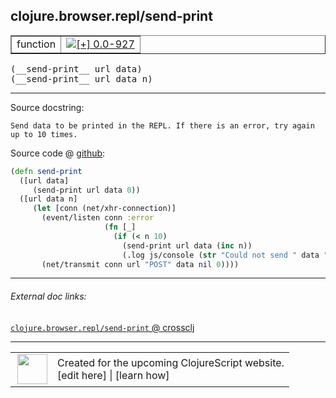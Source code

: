 ## clojure.browser.repl/send-print



 <table border="1">
<tr>
<td>function</td>
<td><a href="https://github.com/cljsinfo/cljs-api-docs/tree/0.0-927"><img valign="middle" alt="[+] 0.0-927" title="Added in 0.0-927" src="https://img.shields.io/badge/+-0.0--927-lightgrey.svg"></a> </td>
</tr>
</table>


 <samp>
(__send-print__ url data)<br>
</samp>
 <samp>
(__send-print__ url data n)<br>
</samp>

---





Source docstring:

```
Send data to be printed in the REPL. If there is an error, try again
up to 10 times.
```


Source code @ [github](https://github.com/clojure/clojurescript/blob/r1513/src/cljs/clojure/browser/repl.cljs#L41-L53):

```clj
(defn send-print
  ([url data]
     (send-print url data 0))
  ([url data n]
     (let [conn (net/xhr-connection)]
       (event/listen conn :error
                     (fn [_]
                       (if (< n 10)
                         (send-print url data (inc n))
                         (.log js/console (str "Could not send " data " after " n " attempts.")))))
       (net/transmit conn url "POST" data nil 0))))
```

<!--
Repo - tag - source tree - lines:

 <pre>
clojurescript @ r1513
└── src
    └── cljs
        └── clojure
            └── browser
                └── <ins>[repl.cljs:41-53](https://github.com/clojure/clojurescript/blob/r1513/src/cljs/clojure/browser/repl.cljs#L41-L53)</ins>
</pre>

-->

---



###### External doc links:

[`clojure.browser.repl/send-print` @ crossclj](http://crossclj.info/fun/clojure.browser.repl.cljs/send-print.html)<br>

---

 <table>
<tr><td>
<img valign="middle" align="right" width="48px" src="http://i.imgur.com/Hi20huC.png">
</td><td>
Created for the upcoming ClojureScript website.<br>
[edit here] | [learn how]
</td></tr></table>

[edit here]:https://github.com/cljsinfo/cljs-api-docs/blob/master/cljsdoc/clojure.browser.repl/send-print.cljsdoc
[learn how]:https://github.com/cljsinfo/cljs-api-docs/wiki/cljsdoc-files

<!--

This information was too distracting to show to readers, but I'll leave it
commented here since it is helpful to:

- pretty-print the data used to generate this document
- and show how to retrieve that data



The API data for this symbol:

```clj
{:ns "clojure.browser.repl",
 :name "send-print",
 :signature ["[url data]" "[url data n]"],
 :history [["+" "0.0-927"]],
 :type "function",
 :full-name-encode "clojure.browser.repl/send-print",
 :source {:code "(defn send-print\n  ([url data]\n     (send-print url data 0))\n  ([url data n]\n     (let [conn (net/xhr-connection)]\n       (event/listen conn :error\n                     (fn [_]\n                       (if (< n 10)\n                         (send-print url data (inc n))\n                         (.log js/console (str \"Could not send \" data \" after \" n \" attempts.\")))))\n       (net/transmit conn url \"POST\" data nil 0))))",
          :title "Source code",
          :repo "clojurescript",
          :tag "r1513",
          :filename "src/cljs/clojure/browser/repl.cljs",
          :lines [41 53]},
 :full-name "clojure.browser.repl/send-print",
 :docstring "Send data to be printed in the REPL. If there is an error, try again\nup to 10 times."}

```

Retrieve the API data for this symbol:

```clj
;; from Clojure REPL
(require '[clojure.edn :as edn])
(-> (slurp "https://raw.githubusercontent.com/cljsinfo/cljs-api-docs/catalog/cljs-api.edn")
    (edn/read-string)
    (get-in [:symbols "clojure.browser.repl/send-print"]))
```

-->
